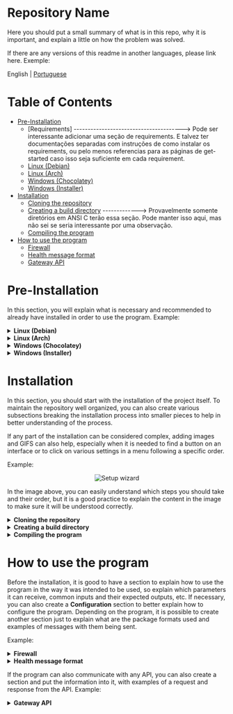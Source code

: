 # Repository Name

Here you should put a small summary of what is in this repo, why it is important, and explain a little on how the
problem was solved.

If there are any versions of this readme in another languages, please link here. Exemple:

English | [Portuguese](README-pt.MD)

# Table of Contents

- [Pre-Installation](#pre-installation)
    - [Requirements]  ---------------------------------------> Pode ser interessante adicionar uma seção de requirements. E talvez ter documentações separadas com instruções de como instalar os requirements, ou pelo menos referencias para as páginas de get-started caso isso seja suficiente em cada requirement.
    - [Linux (Debian)](#linux-debian)
    - [Linux (Arch)](#linux-arch)
    - [Windows (Chocolatey)](#windows-chocolatey)
    - [Windows (Installer)](#windows-installer)
- [Installation](#installation)
    - [Cloning the repository](#cloning-the-repository)
    - [Creating a build directory](#creating-a-build-directory)  -------------> Provavelmente somente diretórios em ANSI C terão essa seção. Pode manter isso aqui, mas não sei se seria interessante por uma observação. 
    - [Compiling the program](#compiling-the-program)
- [How to use the program](#how-to-use-the-program)
    - [Firewall](#firewall) 
    - [Health message format](#health-message-format)
    - [Gateway API](#gateway-api)

# Pre-Installation

In this section, you will explain what is necessary and recommended to already have installed in order to use the
program.
Example:

<details><summary><b>Linux (Debian)</b></summary>

## Linux (Debian)

1. Install the python3 package:

    ```bash
    sudo apt install python3
    ```

</details>

<details><summary><b>Linux (Arch)</b></summary>

## Linux (Arch)

1. Install the python package:

    ```bash
    sudo pacman -S python
    ```

</details>

<details><summary><b>Windows (Chocolatey)</b></summary>

## Windows (Chocolatey)

1. Install the python package:

    ```shell
    choco install python
    ```

</details>


<details><summary><b>Windows (Installer)</b></summary>

## Windows (Installer)

1. Install the python using the installer:

   In order to install python, you will need to run the installer located on
   the [python official website](https://www.python.org/downloads/)

</details>

# Installation

In this section, you should start with the installation of the project itself. To maintain the repository well
organized, you can also create various subsections breaking the installation process into smaller pieces to help in
better understanding of the process.

If any part of the installation can be considered complex, adding images and GIFS can also help, especially when it is
needed to find a button on an interface or to click on various settings in a menu following a specific order.

Example:

<center>
 <img src="https://raw.githubusercontent.com/espressif/vscode-esp-idf-extension/master/media/tutorials/setup/install-extension.png" alt="Setup wizard">
</center>

In the image above, you can easily understand which steps you should take and their order, but it is a good practice to
explain the content in the image to make sure it will be understood correctly.

<details><summary><b>Cloning the repository</b></summary>


First things first, it is needed to clone the repository, which can be done by the following command:

```bash
git clone (repository url)
```

</details>

<details><summary><b>Creating a build directory</b></summary>

Now, before you run the CMAKE, it is necessary to create a folder named build and then move to that folder. This can be
done by using the following command:

```bash
mkdir build && cd build
```

</details>

<details><summary><b>Compiling the program</b></summary>

```bash
cmake ..
```

In some parts of the installation, in which common mistakes can happen, it is recommended to use a warning explaining
how things can go wrong and common mistakes that can be made. Example:

> **Warning:** Be careful not to run the MAKEFILE while at superuser, it could break your OS.

Another recommendation is to put a simple compiling table with the parameters you can use to compile the program, for
example:

| Command    | Function                                                                      |
|------------|-------------------------------------------------------------------------------|
| make clean | Delete the files created by the last compilation in the build folder          |
| make       | Compiles the program with the g++ compiler, the result is in the build folder |
| make run   | Compiles and then executes the program in the build folder                    |

</details>

# How to use the program

Before the installation, it is good to have a section to explain how to use the program in the way it was intended to be
used, so explain which parameters it can receive, common inputs and their expected outputs, etc. If necessary, you can
also create a **Configuration** section to better explain how to configure the program. Depending on the program, it is
possible to create another section just to explain what are the package formats used and examples of messages with them
being sent.

Example:

<details><summary><b>Firewall</b></summary>


1. Firewall

    + Turn on Firewall?
        - This helps protect your Mac from being attacked over the internet.
    + Turn on logging?
        - If there IS an infection, logs are useful for determining the source.
    + Turn on stealth mode?
        - Your Mac will not respond to ICMP ping requests or connection attempts from closed TCP and UDP networks.

    2. General System Protection

        + Enable Gatekeeper?
            - Defend against malware by enforcing code signing and verifying downloaded applications before allowing them to run.
        + Prevent automatic software whitelisting?
            - Both built-in and downloaded software will require user approval for whitelisting.
        + Disable Captive Portal Assistant and force login through browser on untrusted networks?
            - Captive Portal Assistant could be triggered and direct you to a malicious site WITHOUT any user interaction.

</details>
<details><summary><b>Health message format</b></summary>

Every ten seconds, the gateway sends a health message to the broker. Through this message, it's possible to monitor
certain aspects of the device's operation.

```c
{
  "t": time_t,                        ///< Message timestamp 
  "rssi": int8_t,                     ///< WiFi rssi
  "ssid": string,                     ///< WiFi ssid
  "ip": string,                       ///< Device IP
  "bsc": hdr_bsc_err_t,               ///< Ble Scanner Err Code
  "performance": float,               ///< Device Performance (Packets Received/Lost Ratio)
  "boot": uint16_t,                   ///< Boot count after last power up
  "reason": esp_reset_reason_t,       ///< Last reset reason
  "memory": uint16_t,                 ///< Free memory heap
  "lifetime": uint64_t                ///< Lifetime after last power up in minutes
}
```

The value of the "bsc" key can represent the following errors:

```c
typedef enum hdr_bsc_err
{
    BSC_ERROR_NOERROR = 48,           ///< No error
    BSC_ERROR_UNEXPECTED_CMD = 49,    ///< Unexpected cmd received by nrf
    BSC_ERROR_UNKNOWN_CMD = 50,        ///< Unknown cmd received by nrf
    BSC_ERROR_RQMBUSY = 51,           ///< RQM is busy
    BSC_ERROR_UARTCOMM = 52,          ///< UART Communication error
    BSC_ERROR_UARTUFIFO = 53,         ///< UART FIFO overflow
    BSC_ERROR_ADVLOST = 54,           ///< ADV is lost
    BSC_ERROR_UNKNOWN_SEQ = 55,        ///< Unknown data sequence received by nrf
    BSC_ERROR_CNNT_TIMEOUT = 56,        ///< Connection timeout <DEPRECATED>
    BSC_ERROR_CNNT_OVERFLOW = 57,     ///< Connection overflow <DEPRECATED>
    BSC_ERROR_STARTUP = 58            ///< Error at Ble Scanner Startup
} hdr_bsc_err_t;
```

The value of the "reason" key can represent the following errors:

```c
typedef enum {
    ESP_RST_UNKNOWN,    ///< Reset reason cannot be determined
    ESP_RST_POWERON,    ///< Reset due to power-on event
    ESP_RST_EXT,        ///< Reset by an external pin (not applicable for ESP32)
    ESP_RST_SW,         ///< Software reset via esp_restart
    ESP_RST_PANIC,      ///< Software reset due to exception/panic
    ESP_RST_INT_WDT,    ///< Reset (

software or hardware) due to interrupt watchdog
    ESP_RST_TASK_WDT,   ///< Reset due to task watchdog
    ESP_RST_WDT,        ///< Reset due to other watchdogs
    ESP_RST_DEEPSLEEP,  ///< Reset after exiting deep sleep mode
    ESP_RST_BROWNOUT,   ///< Brownout reset (software or hardware)
    ESP_RST_SDIO,       ///< Reset over SDIO
} esp_reset_reason_t;
```

Message example:

```json
{
  "t": 1654689408,
  "rssi": -55,
  "ssid": "CABO CANAVERAL",
  "ip": "192.168.1.13",
  "bsc": 48,
  "performance": 99.16,
  "boot": 0,
  "reason": 1,
  "memory": 75272,
  "lifetime": 30
}
```

</details>

If the program can also communicate with any API, you can also create a section and put the information into it, with
examples of a request and response from the API. Example:

<details><summary><b>Gateway API</b></summary>

It's possible to communicate with the device using the Gateway API that can be reached by a local HTTP client or an MQTT
client connected to the same device broker.

To use this API on MQTT, publish requests to `B2D/$companyId/$mac/$deviceId` and subscribe
to `C2B/$companyId/$mac/$deviceId/ackGtw` to receive device responses.

## Start Ethernet Interface

### Request

`POST /v1/hg/queue`

```json
{
    "id": 0,
    "timeout": 5000,
    "disabled": false,
    "ip": {
        "enabled": false,
        "ip": "",
        "netmask": "",
        "gw": "",
        "dns": ""
    }
}
```

### Response

`HTTP 200 OK`

```json
{
	"err": 0,
	"msg": "ESP_OK(0x0)"
}
```

</details>
